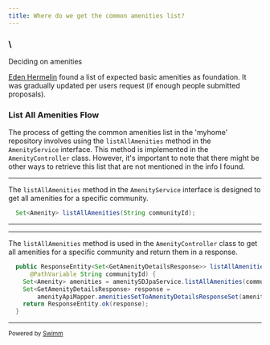 ```yaml
---
title: Where do we get the common amenities list?
---
```

### \
Deciding on amenities

<SwmMention uid="CZeI81ju5XMJ39Obh3HLKzgwKeq2">[Eden Hermelin](mailto:eden@swimm.io)</SwmMention> found a list of expected basic amenities as foundation. It was gradually updated per users request (if enough people submitted proposals).

### 

### List All Amenities Flow

The process of getting the common amenities list in the 'myhome' repository involves using the <SwmToken path="service/src/main/java/com/myhome/services/AmenityService.java" pos="33:6:6" line-data="  Set&lt;Amenity&gt; listAllAmenities(String communityId);" repo-id="Z2l0aHViJTNBJTNBc2h1anUtbXlob21lJTNBJTNBcmljYXJkb2xvcGV6Zw==" repo-name="myhome">`listAllAmenities`</SwmToken> method in the <SwmToken path="service/src/main/java/com/myhome/services/AmenityService.java" pos="25:4:4" line-data="public interface AmenityService {" repo-id="Z2l0aHViJTNBJTNBc2h1anUtbXlob21lJTNBJTNBcmljYXJkb2xvcGV6Zw==" repo-name="myhome">`AmenityService`</SwmToken> interface. This method is implemented in the <SwmToken path="service/src/main/java/com/myhome/controllers/AmenityController.java" pos="41:4:4" line-data="public class AmenityController implements AmenitiesApi {" repo-id="Z2l0aHViJTNBJTNBc2h1anUtbXlob21lJTNBJTNBcmljYXJkb2xvcGV6Zw==" repo-name="myhome">`AmenityController`</SwmToken> class. However, it's important to note that there might be other ways to retrieve this list that are not mentioned in the info I found.

<SwmSnippet path="/service/src/main/java/com/myhome/services/AmenityService.java" line="33" repo-id="Z2l0aHViJTNBJTNBc2h1anUtbXlob21lJTNBJTNBcmljYXJkb2xvcGV6Zw==">

---

The <SwmToken path="service/src/main/java/com/myhome/services/AmenityService.java" pos="33:6:6" line-data="  Set&lt;Amenity&gt; listAllAmenities(String communityId);" repo-id="Z2l0aHViJTNBJTNBc2h1anUtbXlob21lJTNBJTNBcmljYXJkb2xvcGV6Zw==" repo-name="myhome">`listAllAmenities`</SwmToken> method in the <SwmToken path="service/src/main/java/com/myhome/services/AmenityService.java" pos="25:4:4" line-data="public interface AmenityService {" repo-id="Z2l0aHViJTNBJTNBc2h1anUtbXlob21lJTNBJTNBcmljYXJkb2xvcGV6Zw==" repo-name="myhome">`AmenityService`</SwmToken> interface is designed to get all amenities for a specific community.

```java
  Set<Amenity> listAllAmenities(String communityId);
```

---

</SwmSnippet>

<SwmSnippet path="/service/src/main/java/com/myhome/controllers/AmenityController.java" line="56" repo-id="Z2l0aHViJTNBJTNBc2h1anUtbXlob21lJTNBJTNBcmljYXJkb2xvcGV6Zw==">

---

The <SwmToken path="service/src/main/java/com/myhome/controllers/AmenityController.java" pos="56:10:10" line-data="  public ResponseEntity&lt;Set&lt;GetAmenityDetailsResponse&gt;&gt; listAllAmenities(" repo-id="Z2l0aHViJTNBJTNBc2h1anUtbXlob21lJTNBJTNBcmljYXJkb2xvcGV6Zw==" repo-name="myhome">`listAllAmenities`</SwmToken> method is used in the <SwmToken path="service/src/main/java/com/myhome/controllers/AmenityController.java" pos="41:4:4" line-data="public class AmenityController implements AmenitiesApi {" repo-id="Z2l0aHViJTNBJTNBc2h1anUtbXlob21lJTNBJTNBcmljYXJkb2xvcGV6Zw==" repo-name="myhome">`AmenityController`</SwmToken> class to get all amenities for a specific community and return them in a response.

```java
  public ResponseEntity<Set<GetAmenityDetailsResponse>> listAllAmenities(
      @PathVariable String communityId) {
    Set<Amenity> amenities = amenitySDJpaService.listAllAmenities(communityId);
    Set<GetAmenityDetailsResponse> response =
        amenityApiMapper.amenitiesSetToAmenityDetailsResponseSet(amenities);
    return ResponseEntity.ok(response);
  }
```

---

</SwmSnippet>

<SwmMeta version="3.0.0"><sup>Powered by [Swimm](https://app.swimm.io/)</sup></SwmMeta>
